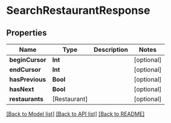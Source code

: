 # SearchRestaurantResponse

## Properties
Name | Type | Description | Notes
------------ | ------------- | ------------- | -------------
**beginCursor** | **Int** |  | [optional] 
**endCursor** | **Int** |  | [optional] 
**hasPrevious** | **Bool** |  | [optional] 
**hasNext** | **Bool** |  | [optional] 
**restaurants** | [Restaurant] |  | [optional] 

[[Back to Model list]](../README.md#documentation-for-models) [[Back to API list]](../README.md#documentation-for-api-endpoints) [[Back to README]](../README.md)


